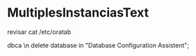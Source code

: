 # MultiplesInstanciasText

revisar cat /etc/oratab

dbca \n
delete database in "Database Configuration Assistent";
